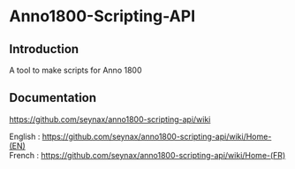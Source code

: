 # Anno1800-Scripting-API

## Introduction

A tool to make scripts for Anno 1800

## Documentation

https://github.com/seynax/anno1800-scripting-api/wiki<br>

English : https://github.com/seynax/anno1800-scripting-api/wiki/Home-(EN)<br>
French : https://github.com/seynax/anno1800-scripting-api/wiki/Home-(FR)
